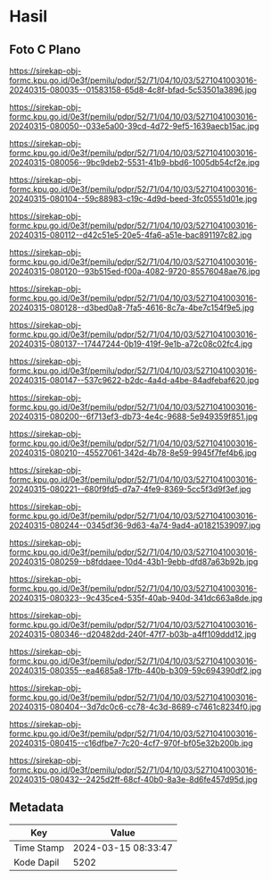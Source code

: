 # Hasil

## Foto C Plano

https://sirekap-obj-formc.kpu.go.id/0e3f/pemilu/pdpr/52/71/04/10/03/5271041003016-20240315-080035--01583158-65d8-4c8f-bfad-5c53501a3896.jpg

https://sirekap-obj-formc.kpu.go.id/0e3f/pemilu/pdpr/52/71/04/10/03/5271041003016-20240315-080050--033e5a00-39cd-4d72-9ef5-1639aecb15ac.jpg

https://sirekap-obj-formc.kpu.go.id/0e3f/pemilu/pdpr/52/71/04/10/03/5271041003016-20240315-080056--9bc9deb2-5531-41b9-bbd6-1005db54cf2e.jpg

https://sirekap-obj-formc.kpu.go.id/0e3f/pemilu/pdpr/52/71/04/10/03/5271041003016-20240315-080104--59c88983-c19c-4d9d-beed-3fc05551d01e.jpg

https://sirekap-obj-formc.kpu.go.id/0e3f/pemilu/pdpr/52/71/04/10/03/5271041003016-20240315-080112--d42c51e5-20e5-4fa6-a51e-bac891197c82.jpg

https://sirekap-obj-formc.kpu.go.id/0e3f/pemilu/pdpr/52/71/04/10/03/5271041003016-20240315-080120--93b515ed-f00a-4082-9720-85576048ae76.jpg

https://sirekap-obj-formc.kpu.go.id/0e3f/pemilu/pdpr/52/71/04/10/03/5271041003016-20240315-080128--d3bed0a8-7fa5-4616-8c7a-4be7c154f9e5.jpg

https://sirekap-obj-formc.kpu.go.id/0e3f/pemilu/pdpr/52/71/04/10/03/5271041003016-20240315-080137--17447244-0b19-419f-9e1b-a72c08c02fc4.jpg

https://sirekap-obj-formc.kpu.go.id/0e3f/pemilu/pdpr/52/71/04/10/03/5271041003016-20240315-080147--537c9622-b2dc-4a4d-a4be-84adfebaf620.jpg

https://sirekap-obj-formc.kpu.go.id/0e3f/pemilu/pdpr/52/71/04/10/03/5271041003016-20240315-080200--6f713ef3-db73-4e4c-9688-5e949359f851.jpg

https://sirekap-obj-formc.kpu.go.id/0e3f/pemilu/pdpr/52/71/04/10/03/5271041003016-20240315-080210--45527061-342d-4b78-8e59-9945f7fef4b6.jpg

https://sirekap-obj-formc.kpu.go.id/0e3f/pemilu/pdpr/52/71/04/10/03/5271041003016-20240315-080221--680f9fd5-d7a7-4fe9-8369-5cc5f3d9f3ef.jpg

https://sirekap-obj-formc.kpu.go.id/0e3f/pemilu/pdpr/52/71/04/10/03/5271041003016-20240315-080244--0345df36-9d63-4a74-9ad4-a01821539097.jpg

https://sirekap-obj-formc.kpu.go.id/0e3f/pemilu/pdpr/52/71/04/10/03/5271041003016-20240315-080259--b8fddaee-10d4-43b1-9ebb-dfd87a63b92b.jpg

https://sirekap-obj-formc.kpu.go.id/0e3f/pemilu/pdpr/52/71/04/10/03/5271041003016-20240315-080323--9c435ce4-535f-40ab-940d-341dc663a8de.jpg

https://sirekap-obj-formc.kpu.go.id/0e3f/pemilu/pdpr/52/71/04/10/03/5271041003016-20240315-080346--d20482dd-240f-47f7-b03b-a4ff109ddd12.jpg

https://sirekap-obj-formc.kpu.go.id/0e3f/pemilu/pdpr/52/71/04/10/03/5271041003016-20240315-080355--ea4685a8-17fb-440b-b309-59c694390df2.jpg

https://sirekap-obj-formc.kpu.go.id/0e3f/pemilu/pdpr/52/71/04/10/03/5271041003016-20240315-080404--3d7dc0c6-cc78-4c3d-8689-c7461c8234f0.jpg

https://sirekap-obj-formc.kpu.go.id/0e3f/pemilu/pdpr/52/71/04/10/03/5271041003016-20240315-080415--c16dfbe7-7c20-4cf7-970f-bf05e32b200b.jpg

https://sirekap-obj-formc.kpu.go.id/0e3f/pemilu/pdpr/52/71/04/10/03/5271041003016-20240315-080432--2425d2ff-68cf-40b0-8a3e-8d6fe457d95d.jpg


## Metadata

| Key        | Value               |
| ---------- | ------------------- |
| Time Stamp | 2024-03-15 08:33:47 |
| Kode Dapil | 5202                |



